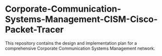 # Corporate-Communication-Systems-Management-CISM-Cisco-Packet-Tracer
This repository contains the design and implementation plan for a comprehensive Corporate Communication Systems Management network. 
